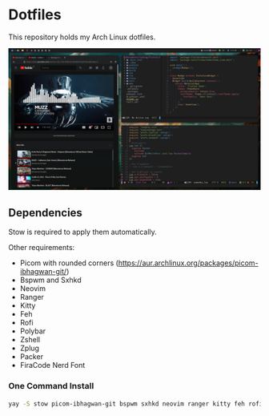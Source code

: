 # Dotfiles

This repository holds my Arch Linux dotfiles.

![](./preview/desktop.png)

## Dependencies

Stow is required to apply them automatically.

Other requirements:

- Picom with rounded corners (https://aur.archlinux.org/packages/picom-ibhagwan-git/)
- Bspwm and Sxhkd
- Neovim
- Ranger
- Kitty
- Feh
- Rofi
- Polybar
- Zshell
- Zplug
- Packer
- FiraCode Nerd Font

### One Command Install

```sh
yay -S stow picom-ibhagwan-git bspwm sxhkd neovim ranger kitty feh rofi polybar zsh zplug nvim-packer-git nerd-fonts-fira-code
```

